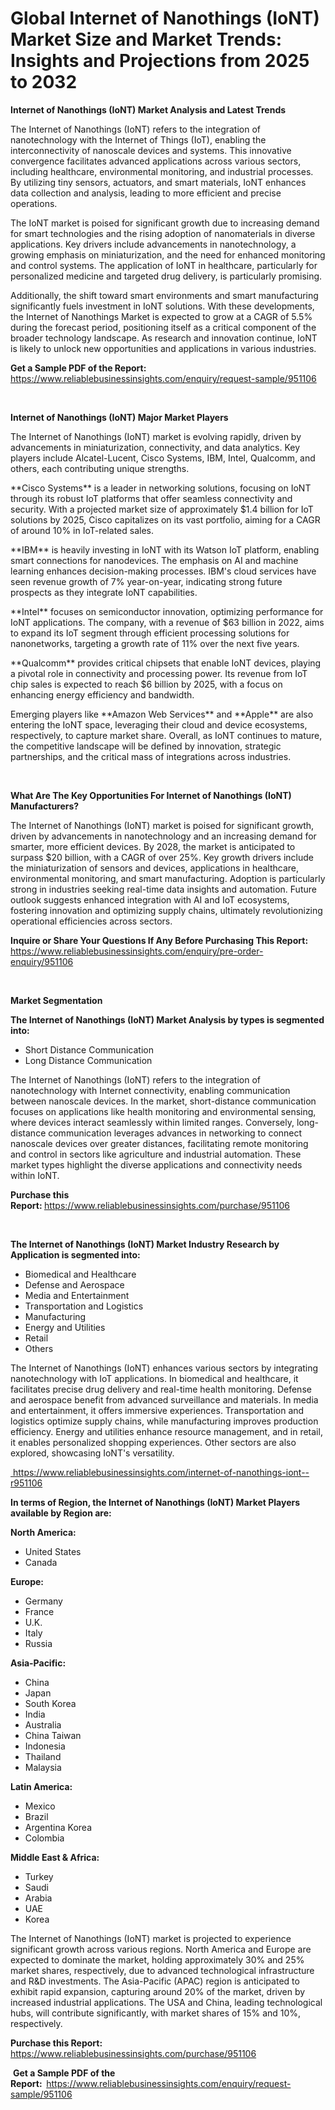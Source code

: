 <p><h1>Global Internet of Nanothings (IoNT) Market Size and Market Trends: Insights and Projections from 2025 to 2032</h1></p><p><strong>Internet of Nanothings (IoNT) Market Analysis and Latest Trends</strong></p>
<p><p>The Internet of Nanothings (IoNT) refers to the integration of nanotechnology with the Internet of Things (IoT), enabling the interconnectivity of nanoscale devices and systems. This innovative convergence facilitates advanced applications across various sectors, including healthcare, environmental monitoring, and industrial processes. By utilizing tiny sensors, actuators, and smart materials, IoNT enhances data collection and analysis, leading to more efficient and precise operations.</p><p>The IoNT market is poised for significant growth due to increasing demand for smart technologies and the rising adoption of nanomaterials in diverse applications. Key drivers include advancements in nanotechnology, a growing emphasis on miniaturization, and the need for enhanced monitoring and control systems. The application of IoNT in healthcare, particularly for personalized medicine and targeted drug delivery, is particularly promising.</p><p>Additionally, the shift toward smart environments and smart manufacturing significantly fuels investment in IoNT solutions. With these developments, the Internet of Nanothings Market is expected to grow at a CAGR of 5.5% during the forecast period, positioning itself as a critical component of the broader technology landscape. As research and innovation continue, IoNT is likely to unlock new opportunities and applications in various industries.</p></p>
<p><strong>Get a Sample PDF of the Report:&nbsp;</strong> <a href="https://www.reliablebusinessinsights.com/enquiry/request-sample/951106?utm_campaign=3500&utm_medium=2&utm_source=Github&utm_content=ia&utm_term=16042025&utm_id=internet-of-nanothings-iont">https://www.reliablebusinessinsights.com/enquiry/request-sample/951106</a></p>
<p>&nbsp;</p>
<p><strong>Internet of Nanothings (IoNT) Major Market Players</strong></p>
<p><p>The Internet of Nanothings (IoNT) market is evolving rapidly, driven by advancements in miniaturization, connectivity, and data analytics. Key players include Alcatel-Lucent, Cisco Systems, IBM, Intel, Qualcomm, and others, each contributing unique strengths.</p><p>**Cisco Systems** is a leader in networking solutions, focusing on IoNT through its robust IoT platforms that offer seamless connectivity and security. With a projected market size of approximately $1.4 billion for IoT solutions by 2025, Cisco capitalizes on its vast portfolio, aiming for a CAGR of around 10% in IoT-related sales.</p><p>**IBM** is heavily investing in IoNT with its Watson IoT platform, enabling smart connections for nanodevices. The emphasis on AI and machine learning enhances decision-making processes. IBM's cloud services have seen revenue growth of 7% year-on-year, indicating strong future prospects as they integrate IoNT capabilities.</p><p>**Intel** focuses on semiconductor innovation, optimizing performance for IoNT applications. The company, with a revenue of $63 billion in 2022, aims to expand its IoT segment through efficient processing solutions for nanonetworks, targeting a growth rate of 11% over the next five years.</p><p>**Qualcomm** provides critical chipsets that enable IoNT devices, playing a pivotal role in connectivity and processing power. Its revenue from IoT chip sales is expected to reach $6 billion by 2025, with a focus on enhancing energy efficiency and bandwidth.</p><p>Emerging players like **Amazon Web Services** and **Apple** are also entering the IoNT space, leveraging their cloud and device ecosystems, respectively, to capture market share. Overall, as IoNT continues to mature, the competitive landscape will be defined by innovation, strategic partnerships, and the critical mass of integrations across industries.</p></p>
<p>&nbsp;</p>
<p><strong>What Are The Key Opportunities For Internet of Nanothings (IoNT) Manufacturers?</strong></p>
<p><p>The Internet of Nanothings (IoNT) market is poised for significant growth, driven by advancements in nanotechnology and an increasing demand for smarter, more efficient devices. By 2028, the market is anticipated to surpass $20 billion, with a CAGR of over 25%. Key growth drivers include the miniaturization of sensors and devices, applications in healthcare, environmental monitoring, and smart manufacturing. Adoption is particularly strong in industries seeking real-time data insights and automation. Future outlook suggests enhanced integration with AI and IoT ecosystems, fostering innovation and optimizing supply chains, ultimately revolutionizing operational efficiencies across sectors.</p></p>
<p><strong>Inquire or Share Your Questions If Any Before Purchasing This Report:</strong> <a href="https://www.reliablebusinessinsights.com/enquiry/pre-order-enquiry/951106?utm_campaign=3500&utm_medium=2&utm_source=Github&utm_content=ia&utm_term=16042025&utm_id=internet-of-nanothings-iont">https://www.reliablebusinessinsights.com/enquiry/pre-order-enquiry/951106</a></p>
<p>&nbsp;</p>
<p><strong>Market Segmentation</strong></p>
<p><strong>The Internet of Nanothings (IoNT) Market Analysis by types is segmented into:</strong></p>
<p><ul><li>Short Distance Communication</li><li>Long Distance Communication</li></ul></p>
<p><p>The Internet of Nanothings (IoNT) refers to the integration of nanotechnology with Internet connectivity, enabling communication between nanoscale devices. In the market, short-distance communication focuses on applications like health monitoring and environmental sensing, where devices interact seamlessly within limited ranges. Conversely, long-distance communication leverages advances in networking to connect nanoscale devices over greater distances, facilitating remote monitoring and control in sectors like agriculture and industrial automation. These market types highlight the diverse applications and connectivity needs within IoNT.</p></p>
<p><strong>Purchase this Report:&nbsp;</strong><a href="https://www.reliablebusinessinsights.com/purchase/951106?utm_campaign=3500&utm_medium=2&utm_source=Github&utm_content=ia&utm_term=16042025&utm_id=internet-of-nanothings-iont">https://www.reliablebusinessinsights.com/purchase/951106</a></p>
<p>&nbsp;</p>
<p><strong>The Internet of Nanothings (IoNT) Market Industry Research by Application is segmented into:</strong></p>
<p><ul><li>Biomedical and Healthcare</li><li>Defense and Aerospace</li><li>Media and Entertainment</li><li>Transportation and Logistics</li><li>Manufacturing</li><li>Energy and Utilities</li><li>Retail</li><li>Others</li></ul></p>
<p><p>The Internet of Nanothings (IoNT) enhances various sectors by integrating nanotechnology with IoT applications. In biomedical and healthcare, it facilitates precise drug delivery and real-time health monitoring. Defense and aerospace benefit from advanced surveillance and materials. In media and entertainment, it offers immersive experiences. Transportation and logistics optimize supply chains, while manufacturing improves production efficiency. Energy and utilities enhance resource management, and in retail, it enables personalized shopping experiences. Other sectors are also explored, showcasing IoNT's versatility.</p></p>
<p><a href="https://www.reliablebusinessinsights.com/internet-of-nanothings-iont--r951106?utm_campaign=3500&utm_medium=2&utm_source=Github&utm_content=ia&utm_term=16042025&utm_id=internet-of-nanothings-iont">&nbsp;https://www.reliablebusinessinsights.com/internet-of-nanothings-iont--r951106</a></p>
<p><strong>In terms of Region, the Internet of Nanothings (IoNT) Market Players available by Region are:</strong></p>
<p>
    <p> <strong> North America: </strong>
        <ul>
            <li>United States</li>
            <li>Canada</li>
        </ul>
        </p> 
    <p> <strong> Europe: </strong>
        <ul>
            <li>Germany</li>
            <li>France</li>
            <li>U.K.</li>
            <li>Italy</li>
            <li>Russia</li>
        </ul>
        </p> 
    <p> <strong> Asia-Pacific: </strong>
        <ul>
            <li>China</li>
            <li>Japan</li>
            <li>South Korea</li>
            <li>India</li>
            <li>Australia</li>
            <li>China Taiwan</li>
            <li>Indonesia</li>
            <li>Thailand</li>
            <li>Malaysia</li>
        </ul>
        </p> 
    <p> <strong> Latin America: </strong>
        <ul>
            <li>Mexico</li>
            <li>Brazil</li>
            <li>Argentina Korea</li>
            <li>Colombia</li>
        </ul>
        </p> 
    <p> <strong> Middle East & Africa: </strong>
        <ul>
            <li>Turkey</li>
            <li>Saudi</li>
            <li>Arabia</li>
            <li>UAE</li>
            <li>Korea</li>
        </ul>
    </p>
    </p>
<p><p>The Internet of Nanothings (IoNT) market is projected to experience significant growth across various regions. North America and Europe are expected to dominate the market, holding approximately 30% and 25% market shares, respectively, due to advanced technological infrastructure and R&D investments. The Asia-Pacific (APAC) region is anticipated to exhibit rapid expansion, capturing around 20% of the market, driven by increased industrial applications. The USA and China, leading technological hubs, will contribute significantly, with market shares of 15% and 10%, respectively.</p></p>
<p><strong>Purchase this Report: </strong><a href="https://www.reliablebusinessinsights.com/purchase/951106?utm_campaign=3500&utm_medium=2&utm_source=Github&utm_content=ia&utm_term=16042025&utm_id=internet-of-nanothings-iont">https://www.reliablebusinessinsights.com/purchase/951106</a></p>
<p>&nbsp;<strong>Get a Sample PDF of the Report:&nbsp;&nbsp;</strong><a href="https://www.reliablebusinessinsights.com/enquiry/request-sample/951106?utm_campaign=3500&utm_medium=2&utm_source=Github&utm_content=ia&utm_term=16042025&utm_id=internet-of-nanothings-iont">https://www.reliablebusinessinsights.com/enquiry/request-sample/951106</a></p>
<p><strong></strong></p>
<p><p></p><p></p><p></p></p>